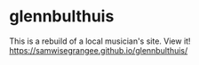 # glennbulthuis
This is a rebuild of a local musician's site. View it! https://samwisegrangee.github.io/glennbulthuis/
